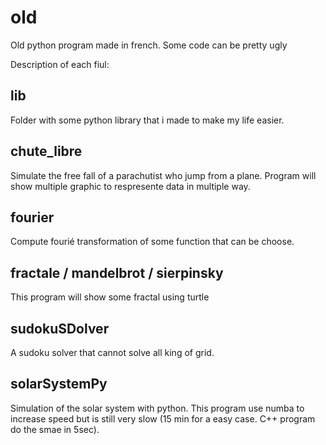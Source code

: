 # old

Old python program made in french.
Some code can be pretty ugly


Description of each fiul:

## lib
Folder with some python library that i made to make my life easier.

## chute_libre
Simulate the free fall of a parachutist who jump from a plane. Program will show multiple graphic to respresente data in multiple way.

## fourier
Compute fourié transformation of some function that can be choose.

## fractale / mandelbrot / sierpinsky
This program will show some fractal using turtle

## sudokuSDolver
A sudoku solver that cannot solve all king of grid.

## solarSystemPy
Simulation of the solar system with python. This program use numba to increase speed but is still very slow (15 min  for a easy case. C++ program do the smae in 5sec).
